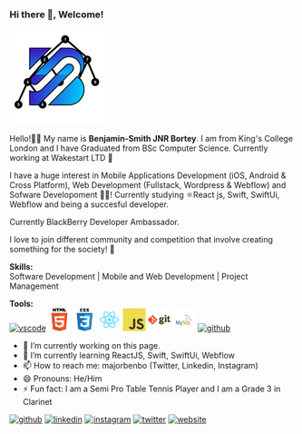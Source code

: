 ### Hi there 👋, Welcome!

![I am Benjamin-Smith JNR Bortey ](https://github.com/Bensmithbortey/MyTreeTutorAppiOS/blob/main/Shared/Assets.xcassets/AppIcon.appiconset/Icon-App-83.5x83.5%402x.png)

Hello!👋🏻 My name is **Benjamin-Smith JNR Bortey**. I am from King's College London and I have Graduated from BSc Computer Science. Currently working at Wakestart LTD 🏫

I have a huge interest in Mobile Applications Development (iOS, Android & Cross Platform), Web Development (Fullstack, Wordpress & Webflow) and Sofware Developoment 👩‍💻! Currently studying ⚛️React js, Swift, SwiftUi, Webflow and being a succesful developer.

Currently BlackBerry Developer Ambassador.

I love to join different community and competition that involve creating something for the society! 🙋

**Skills:**  
Software Development | Mobile and Web Development | Project Management

**Tools:**  
[<img src='https://upload.wikimedia.org/wikipedia/commons/thumb/2/2d/Visual_Studio_Code_1.18_icon.svg/1200px-Visual_Studio_Code_1.18_icon.svg.png' alt='vscode' height='40'>](https://github.com/Bensmithbortey) [<img src='https://raw.githubusercontent.com/github/explore/80688e429a7d4ef2fca1e82350fe8e3517d3494d/topics/html/html.png' alt='html' height='40'>](https://www.linkedin.com/in/bensmithbortey/) [<img src='https://raw.githubusercontent.com/github/explore/80688e429a7d4ef2fca1e82350fe8e3517d3494d/topics/css/css.png' alt='css' height='40'>](https://www.instagram.com/majorbenbo/) [<img src='https://raw.githubusercontent.com/github/explore/80688e429a7d4ef2fca1e82350fe8e3517d3494d/topics/react/react.png' alt='reactjs' height='40'>](https://twitter.com/majorbenbo) [<img src='https://raw.githubusercontent.com/github/explore/80688e429a7d4ef2fca1e82350fe8e3517d3494d/topics/javascript/javascript.png' alt='js' height='40'>](bensmithbortey.github.io) [<img src='https://raw.githubusercontent.com/github/explore/80688e429a7d4ef2fca1e82350fe8e3517d3494d/topics/git/git.png' alt='git' height='40'>](https://github.com/Bensmithbortey) [<img src='https://raw.githubusercontent.com/github/explore/80688e429a7d4ef2fca1e82350fe8e3517d3494d/topics/mysql/mysql.png' alt='mysql' height='40'>](https://www.instagram.com/majorbenbo/) [<img src='https://github.githubassets.com/images/modules/logos_page/GitHub-Mark.png' alt='github' height='40'>](https://twitter.com/majorbenbo)

- 🔭 I’m currently working on this page.
- 🌱 I’m currently learning ReactJS, Swift, SwiftUi, Webflow
- 📫 How to reach me: majorbenbo (Twitter, Linkedin, Instagram)
- 😄 Pronouns: He/Him
- ⚡ Fun fact: I am a Semi Pro Table Tennis Player and I am a Grade 3 in Clarinet

[<img src='https://cdn.jsdelivr.net/npm/simple-icons@3.0.1/icons/github.svg' alt='github' height='40'>](https://github.com/Bensmithbortey) [<img src='https://cdn.jsdelivr.net/npm/simple-icons@3.0.1/icons/linkedin.svg' alt='linkedin' height='40'>](https://www.linkedin.com/in/bensmithbortey/) [<img src='https://cdn.jsdelivr.net/npm/simple-icons@3.0.1/icons/instagram.svg' alt='instagram' height='40'>](https://www.instagram.com/majorbenbo/) [<img src='https://cdn.jsdelivr.net/npm/simple-icons@3.0.1/icons/twitter.svg' alt='twitter' height='40'>](https://twitter.com/majorbenbo) [<img src='https://cdn.jsdelivr.net/npm/simple-icons@3.0.1/icons/icloud.svg' alt='website' height='40'>](bensmithbortey.github.io)
